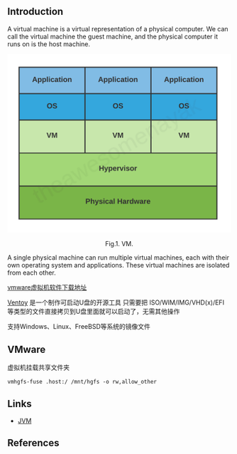 ## Introduction

A virtual machine is a virtual representation of a physical computer.
We can call the virtual machine the guest machine, and the physical computer it runs on is the host machine.

<div style="text-align: center;">

![Fig.1. VM](./img/VM.png)

</div>

<p style="text-align: center;">
Fig.1. VM.
</p>

A single physical machine can run multiple virtual machines, each with their own operating system and applications.
These virtual machines are isolated from each other.

[vmware虚拟机软件下载地址](https://softwareupdate.vmware.com/cds/vmw-desktop/)

[Ventoy](https://www.ventoy.net/cn/index.html) 是一个制作可启动U盘的开源工具 只需要把 ISO/WIM/IMG/VHD(x)/EFI 等类型的文件直接拷贝到U盘里面就可以启动了，无需其他操作

支持Windows、Linux、FreeBSD等系统的镜像文件



## VMware

虚拟机挂载共享文件夹
```shell
vmhgfs-fuse .host:/ /mnt/hgfs -o rw,allow_other
```


## Links

- [JVM](/docs/CS/Java/JDK/JVM/JVM.md)



## References

